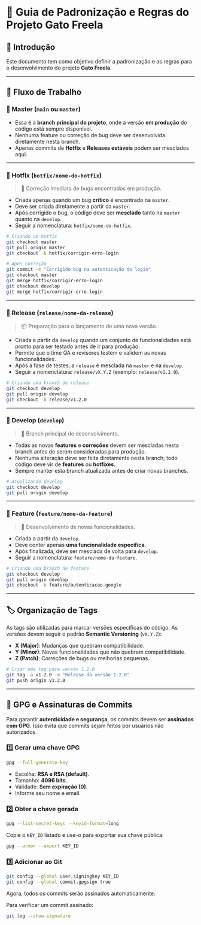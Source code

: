 # 📌 Guia de Padronização e Regras do Projeto Gato Freela

## 🔹 Introdução

Este documento tem como objetivo definir a padronização e as regras para o desenvolvimento do projeto **Gato Freela**.

---

## 🌱 **Fluxo de Trabalho**

### **🔹 Master (`main` ou `master`)**

- Essa é a **branch principal do projeto**, onde a versão **em produção** do código está sempre disponível.
- Nenhuma feature ou correção de bug deve ser desenvolvida diretamente nesta branch.
- Apenas commits de **Hotfix** e **Releases estáveis** podem ser mesclados aqui.

---

### **🔹 Hotfix (`hotfix/nome-do-hotfix`)**

> 🔧 Correção imediata de bugs encontrados em produção.

- Criada apenas quando um bug **crítico** é encontrado na `master`.
- Deve ser criada diretamente a partir da `master`.
- Após corrigido o bug, o código deve ser **mesclado** tanto na `master` quanto na `develop`.
- Seguir a nomenclatura: `hotfix/nome-do-hotfix`.

```bash
# Criando um hotfix
git checkout master
git pull origin master
git checkout -b hotfix/corrigir-erro-login

# Após correção
git commit -m "Corrigido bug na autenticação de login"
git checkout master
git merge hotfix/corrigir-erro-login
git checkout develop
git merge hotfix/corrigir-erro-login
```

---

### **🔹 Release (`release/nome-da-release`)**

> 📦 Preparação para o lançamento de uma nova versão.

- Criada a partir da `develop` quando um conjunto de funcionalidades está pronto para ser testado antes de ir para produção.
- Permite que o time QA e revisores testem e validem as novas funcionalidades.
- Após a fase de testes, a `release` é mesclada na `master` e na `develop`.
- Seguir a nomenclatura: `release/vX.Y.Z` (exemplo: `release/v1.2.0`).

```bash
# Criando uma branch de release
git checkout develop
git pull origin develop
git checkout -b release/v1.2.0
```

---

### **🔹 Develop (`develop`)**

> 🚀 Branch principal de desenvolvimento.

- Todas as novas **features** e **correções** devem ser mescladas nesta branch antes de serem consideradas para produção.
- Nenhuma alteração deve ser feita diretamente nesta branch; todo código deve vir de **features** ou **hotfixes**.
- Sempre manter esta branch atualizada antes de criar novas branches.

```bash
# Atualizando develop
git checkout develop
git pull origin develop
```

---

### **🔹 Feature (`feature/nome-da-feature`)**

> 🔨 Desenvolvimento de novas funcionalidades.

- Criada a partir da `develop`.
- Deve conter apenas **uma funcionalidade específica**.
- Após finalizada, deve ser mesclada de volta para `develop`.
- Seguir a nomenclatura: `feature/nome-da-feature`.

```bash
# Criando uma branch de feature
git checkout develop
git pull origin develop
git checkout -b feature/autenticacao-google
```

---

## 🏷️ **Organização de Tags**

As tags são utilizadas para marcar versões específicas do código. As versões devem seguir o padrão **Semantic Versioning** (`vX.Y.Z`):

- **X (Major)**: Mudanças que quebram compatibilidade.
- **Y (Minor)**: Novas funcionalidades que não quebram compatibilidade.
- **Z (Patch)**: Correções de bugs ou melhorias pequenas.

```bash
# Criar uma tag para versão 1.2.0
git tag -a v1.2.0 -m "Release da versão 1.2.0"
git push origin v1.2.0
```

---

## 🔑 **GPG e Assinaturas de Commits**

Para garantir **autenticidade e segurança**, os commits devem ser **assinados com GPG**. Isso evita que commits sejam feitos por usuários não autorizados.

### **1️⃣ Gerar uma chave GPG**

```bash
gpg --full-generate-key
```

- Escolha: **RSA e RSA (default)**.
- Tamanho: **4096 bits**.
- Validade: **Sem expiração (0)**.
- Informe seu nome e email.

### **2️⃣ Obter a chave gerada**

```bash
gpg --list-secret-keys --keyid-format=long
```

Copie o `KEY_ID` listado e use-o para exportar sua chave pública:

```bash
gpg --armor --export KEY_ID
```

### **3️⃣ Adicionar ao Git**

```bash
git config --global user.signingkey KEY_ID
git config --global commit.gpgsign true
```

Agora, todos os commits serão assinados automaticamente.

Para verificar um commit assinado:

```bash
git log --show-signature
```
